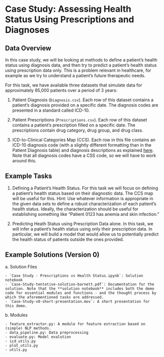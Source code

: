 Case Study: Assessing Health Status Using Prescriptions and Diagnoses
=====================================================================


Data Overview
-------------

In this case study, we will be looking at methods to define a patient’s health status using diagnosis data, and then try to predict a patient’s health status using prescription data only. This is a problem relevant in healthcare, for example as we try to understand a patient’s future therapeutic needs. 

For this task, we have available three datasets that simulate data for approximately 85,000 patients over a period of 3 years: 

1.	Patient Diagnosis (`Diagnosis.csv`). Each row of this dataset contains a patient’s diagnosis provided on a specific date. The diagnosis codes are presented in a standard called ICD-10.  

2.	Patient Prescriptions (`Prescriptions.csv`). Each row of this dataset contains a patient’s prescription filled on a specific date. The prescriptions contain drug category, drug group, and drug class.

3.	ICD-to-Clinical Categories Map (CCS). Each row in this file contains an ICD-10 diagnosis code (with a slightly different formatting than in the Patient Diagnosis table) and diagnosis descriptions as explained [here](https://www.hcup-us.ahrq.gov/toolssoftware/ccs10/ccs10.jsp). Note that all diagnosis codes have a CSS code, so we will have to work around this.

Example Tasks
-------------

1.	Defining a Patient’s Health Status. For this task we will focus on defining a patient’s health status based on their diagnostic data. 
The CCS map will be useful for this. Hint: Use whatever information is appropriate in the given data sets to define a robust characterization of each patient’s health status. Ideally, the characterization should be useful for establishing something like “Patient 0123 has anemia and skin infection.”

2.	Predicting Heath Status using Prescription Data alone. In this task, we will infer a patient’s health status using only their prescription data. In particular, we will build a model that would allow us to potentially predict the health status of patients outside the ones provided. 

Example Solutions (Version 0)
-----------------------------

a. Solution Files 

    - `Case Study - Prescriptions vs Health Status.ipynb`: Solution notebook 
    - `Case-Study-tentative-solution-barnett.pdf`: Documentation for the solution. Note that the **solution notebook** includes both the demo code for essential modules and functions - and the thought process by which the aforementioned tasks are addressed. 
    - `Case-Study-v0-short-presentation.mov`: A short presentation for this demo. 

b. Modules 

    - feature_extractor.py: A module for feature extraction based on (simple) NLP methods. 
    - data_pipeline.py: Data preprocessing
    - evaluate.py: Model evalution
    - icd_utils.py 
    - plot_utils.py 
    - utils.py



